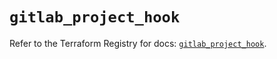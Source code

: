 # `gitlab_project_hook`

Refer to the Terraform Registry for docs: [`gitlab_project_hook`](https://registry.terraform.io/providers/gitlabhq/gitlab/17.1.0/docs/resources/project_hook).
